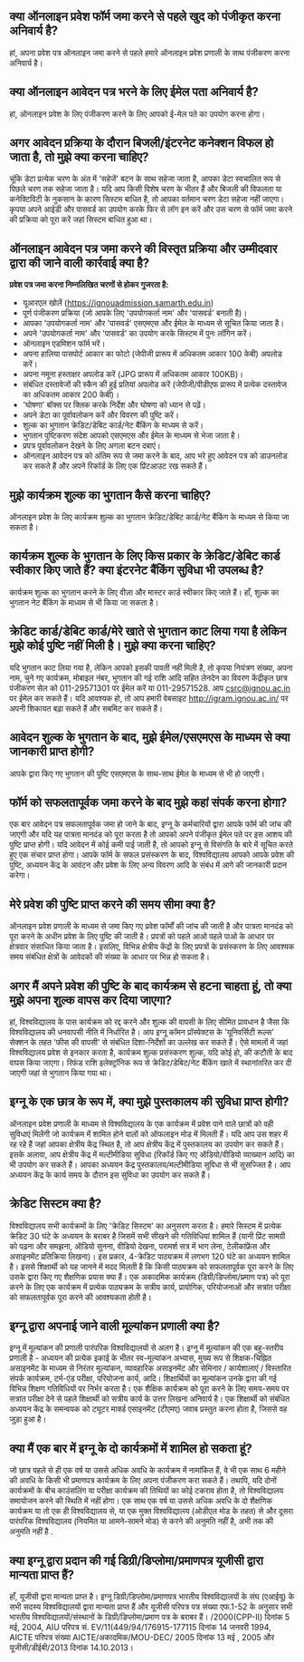 ## क्या ऑनलाइन प्रवेश फॉर्म जमा करने से पहले खुद को पंजीकृत करना अनिवार्य है?

हां, अपना प्रवेश पत्र ऑनलाइन जमा करने से पहले हमारे ऑनलाइन प्रवेश प्रणाली के साथ पंजीकरण करना अनिवार्य है।

## क्या ऑनलाइन आवेदन पत्र भरने के लिए ईमेल पता अनिवार्य है?

हां, ऑनलाइन प्रवेश के लिए पंजीकरण करने के लिए आपको ई-मेल पते का उपयोग करना होगा।

## अगर आवेदन प्रक्रिया के दौरान बिजली/इंटरनेट कनेक्शन विफल हो जाता है, तो मुझे क्या करना चाहिए?

चूंकि डेटा प्रत्येक चरण के अंत में 'सहेजें' बटन के साथ सहेजा जाता है, आपका डेटा स्वचालित रूप से पिछले चरण तक सहेजा जाता है। यदि आप किसी विशेष चरण के भीतर हैं और बिजली की विफलता या कनेक्टिविटी के नुकसान के कारण सिस्टम बाधित है, तो आपका वर्तमान चरण डेटा सहेजा नहीं जाएगा। कृपया अपने आईडी और पासवर्ड का उपयोग करके फिर से लॉग इन करें और उस चरण से फॉर्म जमा करने की प्रक्रिया को पूरा करें जहां सिस्टम बाधित हुआ था।

## ऑनलाइन आवेदन पत्र जमा करने की विस्तृत प्रक्रिया और उम्मीदवार द्वारा की जाने वाली कार्रवाई क्या है?

**प्रवेश पत्र जमा करना निम्नलिखित चरणों से होकर गुजरता है:**

- यूआरएल खोलें (https://ignouadmission.samarth.edu.in)
- पूर्ण पंजीकरण प्रक्रिया (जो आपके लिए 'उपयोगकर्ता नाम' और 'पासवर्ड' बनाती है)।
- आपका 'उपयोगकर्ता नाम' और 'पासवर्ड' एसएमएस और ईमेल के माध्यम से सूचित किया जाता है।
- अपने 'उपयोगकर्ता नाम' और 'पासवर्ड' का उपयोग करके सिस्टम में पुनः लॉगिन करें।
- ऑनलाइन एडमिशन फॉर्म भरें।
- अपना हालिया पासपोर्ट आकार का फोटो (जेपीजी प्रारूप में अधिकतम आकार 100 केबी) अपलोड करें।
- अपना नमूना हस्ताक्षर अपलोड करें (JPG प्रारूप में अधिकतम आकार 100KB)।
- संबंधित दस्तावेजों की स्कैन की हुई प्रतियां अपलोड करें (जेपीजी/पीडीएफ प्रारूप में प्रत्येक दस्तावेज का अधिकतम आकार 200 केबी)।
- 'घोषणा' बॉक्स पर क्लिक करके निर्देश और घोषणा को ध्यान से पढ़ें।
- अपने डेटा का पूर्वावलोकन करें और विवरण की पुष्टि करें।
- शुल्क का भुगतान क्रेडिट/डेबिट कार्ड/नेट बैंकिंग के माध्यम से करें।
- भुगतान पुष्टिकरण संदेश आपको एसएमएस और ईमेल के माध्यम से भेजा जाता है।
- प्रपत्र पूर्वावलोकन देखने के लिए अगला बटन दबाएं।
- ऑनलाइन आवेदन पत्र को अंतिम रूप से जमा करने के बाद, आप भरे हुए आवेदन पत्र को डाउनलोड कर सकते हैं और अपने रिकॉर्ड के लिए एक प्रिंटआउट रख सकते हैं।

## मुझे कार्यक्रम शुल्क का भुगतान कैसे करना चाहिए?

ऑनलाइन प्रवेश के लिए कार्यक्रम शुल्क का भुगतान क्रेडिट/डेबिट कार्ड/नेट बैंकिंग के माध्यम से किया जा सकता है।

## कार्यक्रम शुल्क के भुगतान के लिए किस प्रकार के क्रेडिट/डेबिट कार्ड स्वीकार किए जाते हैं? क्या इंटरनेट बैंकिंग सुविधा भी उपलब्ध है?

कार्यक्रम शुल्क का भुगतान करने के लिए वीज़ा और मास्टर कार्ड स्वीकार किए जाते हैं। हाँ, शुल्क का भुगतान नेट बैंकिंग के माध्यम से भी किया जा सकता है।

## क्रेडिट कार्ड/डेबिट कार्ड/मेरे खाते से भुगतान काट लिया गया है लेकिन मुझे कोई पुष्टि नहीं मिली है। मुझे क्या करना चाहिए?

यदि भुगतान काट लिया गया है, लेकिन आपको इसकी पावती नहीं मिली है, तो कृपया नियंत्रण संख्या, अपना नाम, चुने गए कार्यक्रम, मोबाइल नंबर, भुगतान की गई राशि आदि सहित लेनदेन का विवरण केंद्रीकृत छात्र पंजीकरण सेल को 011-29571301 पर ईमेल करें या 011-29571528. आप csrc@ignou.ac.in पर ईमेल कर सकते हैं। यदि आवश्यक हो, तो आप हमारी वेबसाइट http://igram.ignou.ac.in/ पर अपनी शिकायत बढ़ा सकते हैं और सबमिट कर सकते हैं।

## आवेदन शुल्क के भुगतान के बाद, मुझे ईमेल/एसएमएस के माध्यम से क्या जानकारी प्राप्त होगी?

आपके द्वारा किए गए भुगतान की पुष्टि एसएमएस के साथ-साथ ईमेल के माध्यम से भी हो जाएगी।

## फॉर्म को सफलतापूर्वक जमा करने के बाद मुझे कहां संपर्क करना होगा?

एक बार आवेदन पत्र सफलतापूर्वक जमा हो जाने के बाद, इग्नू के कर्मचारियों द्वारा आपके फॉर्म की जांच की जाएगी और यदि यह पात्रता मानदंड को पूरा करता है तो आपको अपने पंजीकृत ईमेल पते पर इस आशय की पुष्टि प्राप्त होगी। यदि आवेदन में कोई कमी पाई जाती है, तो आपको इग्नू से विसंगति के बारे में सूचित करते हुए एक संचार प्राप्त होगा। आपके फॉर्म के सफल प्रसंस्करण के बाद, विश्वविद्यालय आपको आपके प्रवेश की पुष्टि, अध्ययन केंद्र के आवंटन और प्रवेश के लिए अन्य विवरण आदि के संबंध में आगे की जानकारी प्रदान करेगा।

## मेरे प्रवेश की पुष्टि प्राप्त करने की समय सीमा क्या है?

ऑनलाइन प्रवेश प्रणाली के माध्यम से जमा किए गए प्रवेश फॉर्मों की जांच की जाती है और पात्रता मानदंड को पूरा करने के अधीन प्रवेश के लिए पुष्टि की जाती है। प्रपत्रों को पहले आओ पहले पाओ के आधार पर क्षेत्रवार संसाधित किया जाता है। इसलिए, विभिन्न क्षेत्रीय केंद्रों के लिए प्रपत्रों के प्रसंस्करण के लिए आवश्यक समय संबंधित क्षेत्रों के आवेदकों की संख्या के आधार पर भिन्न हो सकता है।

## अगर मैं अपने प्रवेश की पुष्टि के बाद कार्यक्रम से हटना चाहता हूं, तो क्या मुझे अपना शुल्क वापस कर दिया जाएगा?

हां, विश्वविद्यालय के पास कार्यक्रम को रद्द करने और शुल्क की वापसी के लिए सीमित प्रावधान है जैसा कि विश्वविद्यालय की धनवापसी नीति में निर्धारित है। आप इग्नू कॉमन प्रॉस्पेक्टस के 'यूनिवर्सिटी रूल्स' सेक्शन के तहत 'फीस की वापसी' से संबंधित दिशा-निर्देशों का उल्लेख कर सकते हैं। ऐसे मामलों में जहां विश्वविद्यालय प्रवेश से इनकार करता है, कार्यक्रम शुल्क प्रसंस्करण शुल्क, यदि कोई हो, की कटौती के बाद वापस किया जाएगा। रिफंड राशि इलेक्ट्रॉनिक रूप से क्रेडिट/डेबिट/नेट बैंकिंग खाते में स्थानांतरित कर दी जाएगी जहां से भुगतान किया गया था।

## इग्नू के एक छात्र के रूप में, क्या मुझे पुस्तकालय की सुविधा प्राप्त होगी?

ऑनलाइन प्रवेश प्रणाली के माध्यम से विश्वविद्यालय के एक कार्यक्रम में प्रवेश पाने वाले छात्रों को वही सुविधाएं मिलेंगी जो कार्यक्रम में शामिल होने वालों को ऑफलाइन मोड में मिलती हैं। यदि आप उस शहर में रह रहे हैं जहां आपका क्षेत्रीय केंद्र स्थित है, तो आप क्षेत्रीय केंद्र में पुस्तकालय का उपयोग कर सकते हैं। इसके अलावा, आप क्षेत्रीय केंद्र में मल्टीमीडिया सुविधा (रिकॉर्ड किए गए ऑडियो/वीडियो व्याख्यान आदि) का भी उपयोग कर सकते हैं। आपका अध्ययन केंद्र पुस्तकालय/मल्टीमीडिया सुविधा से भी सुसज्जित है। आप अध्ययन केंद्र के कार्य समय के दौरान इस सुविधा का उपयोग कर सकते हैं।

## क्रेडिट सिस्टम क्या है?

विश्वविद्यालय सभी कार्यक्रमों के लिए 'क्रेडिट सिस्टम' का अनुसरण करता है। हमारे सिस्टम में प्रत्येक क्रेडिट 30 घंटे के अध्ययन के बराबर है जिसमें सभी सीखने की गतिविधियां शामिल हैं (यानी प्रिंट सामग्री को पढ़ना और समझना, ऑडियो सुनना, वीडियो देखना, परामर्श सत्र में भाग लेना, टेलीकांफ्रेंस और असाइनमेंट प्रतिक्रिया लिखना)। इस प्रकार, 4-क्रेडिट पाठ्यक्रम में लगभग 120 घंटे का अध्ययन शामिल है। इससे शिक्षार्थी को यह जानने में मदद मिलती है कि किसी पाठ्यक्रम को सफलतापूर्वक पूरा करने के लिए उसके द्वारा किए गए शैक्षणिक प्रयास क्या हैं। एक अकादमिक कार्यक्रम (डिग्री/डिप्लोमा/प्रमाण पत्र) को पूरा करने के लिए एक कार्यक्रम में प्रत्येक पाठ्यक्रम के सत्रीय कार्य, प्रायोगिक, परियोजनाओं और सत्रांत परीक्षा को सफलतापूर्वक पूरा करने की आवश्यकता होती है।

## इग्नू द्वारा अपनाई जाने वाली मूल्यांकन प्रणाली क्या है?

इग्नू में मूल्यांकन की प्रणाली पारंपरिक विश्वविद्यालयों से अलग है। इग्नू में मूल्यांकन की एक बहु-स्तरीय प्रणाली है - अध्ययन की प्रत्येक इकाई के भीतर स्व-मूल्यांकन अभ्यास, मुख्य रूप से शिक्षक-चिह्नित असाइनमेंट के माध्यम से निरंतर मूल्यांकन, व्यावहारिक असाइनमेंट और सेमिनार / कार्यशालाएं / विस्तारित संपर्क कार्यक्रम, टर्म-एंड परीक्षा, परियोजना कार्य, आदि। शिक्षार्थियों का मूल्यांकन उनके द्वारा की गई विभिन्न शिक्षण गतिविधियों पर निर्भर करता है। एक शैक्षिक कार्यक्रम को पूरा करने के लिए समय-समय पर सत्रांत परीक्षा देने से पहले शिक्षार्थी को सत्रीय कार्य के उत्तर लिखना अनिवार्य है। एक शिक्षार्थी को संबंधित अध्ययन केंद्र के समन्वयक को ट्यूटर मार्क्ड एसाइनमेंट (टीएमए) जवाब प्रस्तुत करना होता है, जिससे वह जुड़ा हुआ है।

## क्या मैं एक बार में इग्नू के दो कार्यक्रमों में शामिल हो सकता हूं?

जो छात्र पहले से ही एक वर्ष या उससे अधिक अवधि के कार्यक्रम में नामांकित हैं, वे भी एक साथ 6 महीने की अवधि के किसी भी प्रमाणपत्र कार्यक्रम के लिए अपना पंजीकरण करा सकते हैं। तथापि, यदि दोनों कार्यक्रमों के बीच काउंसलिंग या परीक्षा कार्यक्रम की तिथियों का कोई टकराव होता है, तो विश्वविद्यालय समायोजन करने की स्थिति में नहीं होगा। एक साथ एक वर्ष या उससे अधिक अवधि के दो शैक्षणिक कार्यक्रम या तो एक ही विश्वविद्यालय से, या एक मुक्त विश्वविद्यालय (ओडीएल मोड के तहत) से और दूसरा पारंपरिक विश्वविद्यालय (नियमित या आमने-सामने मोड) से करने की अनुमति नहीं है, अभी तक की अनुमति नहीं है .

## क्या इग्नू द्वारा प्रदान की गई डिग्री/डिप्लोमा/प्रमाणपत्र यूजीसी द्वारा मान्यता प्राप्त हैं?

हाँ, यूजीसी द्वारा मान्यता प्राप्त है।
इग्नू डिग्री/डिप्लोमा/प्रमाणपत्र भारतीय विश्वविद्यालयों के संघ (एआईयू) के सभी सदस्य विश्वविद्यालयों द्वारा मान्यता प्राप्त हैं और यूजीसी परिपत्र पत्र संख्या एफ.1-52 के अनुसार सभी भारतीय विश्वविद्यालयों/संस्थानों के डिग्री/डिप्लोमा/प्रमाण पत्र के बराबर हैं। /2000(CPP-II) दिनांक 5 मई, 2004, AIU परिपत्र सं. EV/11(449/94/176915-177115 दिनांक 14 जनवरी 1994, AICTE परिपत्र संख्या AICTE/अकादमिक/MOU-DEC/ 2005 दिनांक 13 मई , 2005 और यूजीसी/डीईबी/2013 दिनांक 14.10.2013।
